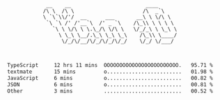 <div align="center">
<pre><code>
 __    __                        ____      
/\ \  /\ \                      /\  _`\    
\ `\`\\/'/  __      ___       __\ \ \/\ \  
 `\ `\ /' /'__`\  /' _ `\    /\_\\ \ \ \ \ 
   `\ \ \/\ \ \.\_/\ \/\ \   \/_/_\ \ \_\ \
     \ \_\ \__/.\_\ \_\ \_\    /\_\\ \____/
      \/_/\/__/\/_/\/_/\/_/    \/_/ \/___/ 
                                           

</code></pre>

<!--START_SECTION:waka-->

```txt
TypeScript     12 hrs 11 mins  OOOOOOOOOOOOOOOOOOOOOOOO.   95.71 %
textmate       15 mins         o........................   01.98 %
JavaScript     6 mins          o........................   00.82 %
JSON           6 mins          o........................   00.81 %
Other          3 mins          .........................   00.52 %
```

<!--END_SECTION:waka-->
